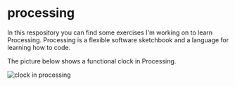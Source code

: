 # processing
In this respository you can find some exercises I'm working on to learn Processing.
Processing is a flexible software sketchbook and a language for learning how to code.

The picture below shows a functional clock in Processing. 

![clock in processing](https://github.com/guille-ds/processing/tree/main/sketch_210116b_RELOJ/screenshots/pic_00.png)